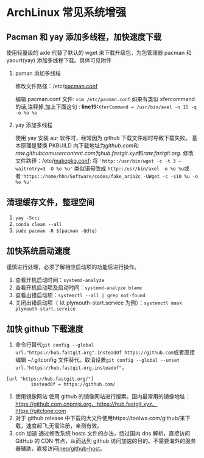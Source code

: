 # ArchLinux 常见系统增强

## Pacman 和 yay 添加多线程，加快速度下载

使用轻量级的 axle 代替了默认的 wget 来下载升级包，为包管理器 pacman 和 yaourt(yay) 添加多线程下载。具体可见附件

1. paman 添加多线程

   修改文件路径：/etc/[pacman.conf](../config/pacman/pacman.conf)

   编辑 pacman.conf 文件: `vim /etc/pacman.conf` 如果有类似 xfercommand 的话,注释掉,加上下面这句 : **line19:**`XferCommand = /usr/bin/axel -n 15 -q -o %o %u`

1. yay 添加多线程

   使用 yay 安装 aur 软件时，经常因为 github 下载文件超时导致下载失败。
   基本原理是替换 PKBUILD 内下载地址为*github.com*和*raw.githubcomusercontent.com*为*hub.fastgit.xyz*和*raw.fastgit.org*.
   修改文件路径：/etc/[makepkg.conf](../config/pacman/makepkg.conf):
   将 `'http::/usr/bin/wget -c -t 3 –waitretry=3 -O %o %u'` 类似语句改成 `http::/usr/bin/axel -o %o %u`或者`'https::/home/hhn/Software/codes/fake_aria2c -UWget -c -s10 %u -o %o %u'`

## 清理缓存文件，整理空间

1.  `yay -Sccc`
1.  `conda clean --all`
1.  `sudo pacman -R $(pacman -Qdtq)`

## 加快系统启动速度

谨慎进行处理，必须了解相应启动项的功能后进行操作。

1. 查看开机启动时间：`systemd-analyze`
1. 查看开机启动项及启动时间：`systemd-analyze blame`
1. 查看出错启动项：`systemctl --all | grep not-found`
1. 关闭出错启动项（ 以 plymouth-start.service 为例）：`systemctl mask plymouth-start.service`

## 加快 github 下载速度

1. 命令行替代`git config --global url."https://hub.fastgit.org".insteadOf https://github.com`或者直接编辑 ~/.gitconfig 文件替代。取消设置`git config --global --unset url."https://hub.fastgit.org.insteadof"`。

```shell
[url "https://hub.fastgit.org/"]
         insteadOf = https://github.com/
```

1. 使用镜像网站
   使用 github 的镜像网站进行搜索。国内最常用的镜像地址：https://github.com.cnpmjs.org、https://hub.fastgit.xyz、https://gitclone.com
1. 对于 github release 中下载的大文件使用https://toolwa.com/github/来下载，速度起飞,无需注册，亲测有效。
1. cdn 加速
   通过修改系统 hosts 文件的办法，绕过国内 dns 解析，直接访问 GitHub 的 CDN 节点，从而达到 github 访问加速的目的。不需要海外的服务器辅助，直接访问[ineo/github-host](https://gitlab.com/ineo6/hosts/-/raw/master/next-hosts)。
